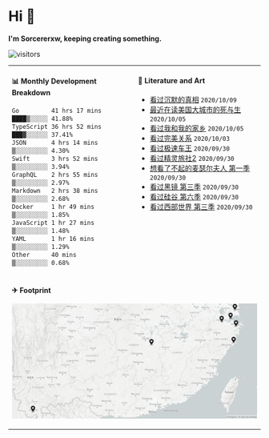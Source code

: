# Hi 👋

**I'm Sorcererxw, keeping creating something.**

![visitors](https://visitor-badge.glitch.me/badge?page_id=sorcererxw.sorcererx)

<table width="800px">
<tr>
<td valign="top" width="50%">

#### 📊 Monthly Development Breakdown

<!--START_SECTION:waka-->
```text
Go         41 hrs 17 mins ████▒░░░░░ 41.88%
TypeScript 36 hrs 52 mins ███▓░░░░░░ 37.41%
JSON       4 hrs 14 mins  ▒░░░░░░░░░ 4.30%
Swift      3 hrs 52 mins  ▒░░░░░░░░░ 3.94%
GraphQL    2 hrs 55 mins  ▒░░░░░░░░░ 2.97%
Markdown   2 hrs 38 mins  ▒░░░░░░░░░ 2.68%
Docker     1 hr 49 mins   ▒░░░░░░░░░ 1.85%
JavaScript 1 hr 27 mins   ▒░░░░░░░░░ 1.48%
YAML       1 hr 16 mins   ▒░░░░░░░░░ 1.29%
Other      40 mins        ▒░░░░░░░░░ 0.68%
```
<!--END_SECTION:waka-->

<td valign="top" width="50%">

#### 💃 Literature and Art

<!--START_SECTION:douban-->
* [看过沉默的真相](http://movie.douban.com/subject/33447642/) <code>2020/10/09</code>
* [最近在读美国大城市的死与生](https://book.douban.com/subject/34907883/) <code>2020/10/05</code>
* [看过我和我的家乡](http://movie.douban.com/subject/35051512/) <code>2020/10/05</code>
* [看过完美关系](http://movie.douban.com/subject/30221758/) <code>2020/10/03</code>
* [看过极速车王](http://movie.douban.com/subject/6538866/) <code>2020/09/30</code>
* [看过精灵旅社2](http://movie.douban.com/subject/21327493/) <code>2020/09/30</code>
* [想看了不起的麦瑟尔夫人 第一季](http://movie.douban.com/subject/26813221/) <code>2020/09/30</code>
* [看过黑镜 第三季](http://movie.douban.com/subject/25966044/) <code>2020/09/30</code>
* [看过硅谷 第六季](http://movie.douban.com/subject/30194648/) <code>2020/09/30</code>
* [看过西部世界 第三季](http://movie.douban.com/subject/30206389/) <code>2020/09/30</code>

<!--END_SECTION:douban-->

</td>
</tr>
<tr>
<td colspan="2">

#### ✈ Footprint

![footprint](./footprint.png)

</td>
</tr>
</table>


